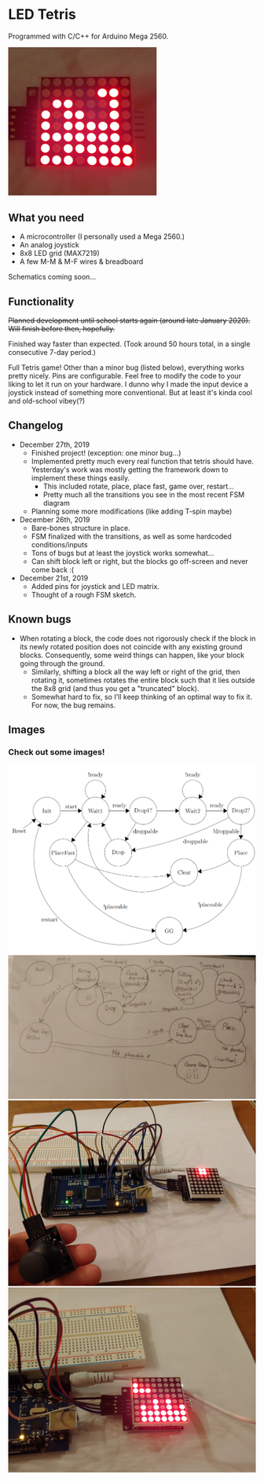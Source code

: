 # LED Tetris
Programmed with C/C++ for Arduino Mega 2560.

<img src="images/logo-light.jpeg" width="60%">

## What you need
* A microcontroller (I personally used a Mega 2560.)
* An analog joystick
* 8x8 LED grid (MAX7219)
* A few M-M & M-F wires & breadboard

Schematics coming soon...

## Functionality
~~Planned development until school starts again (around late January 2020).
Will finish before then, hopefully.~~

Finished way faster than expected. (Took around 50 hours total, in a single consecutive 7-day period.)

Full Tetris game! Other than a minor bug (listed below), everything works pretty nicely. 
Pins are configurable. Feel free to modify the code to your liking to let it run on your hardware. 
I dunno why I made the input device a joystick instead of something more conventional. 
But at least it's kinda cool and old-school vibey(?)

## Changelog
* December 27th, 2019
  * Finished project! (exception: one minor bug...)
  * Implemented pretty much every real function that tetris should have. Yesterday's work was mostly getting the framework down to implement these things easily.
    * This included rotate, place, place fast, game over, restart...
    * Pretty much all the transitions you see in the most recent FSM diagram
  * Planning some more modifications (like adding T-spin maybe)
* December 26th, 2019
  * Bare-bones structure in place.
  * FSM finalized with the transitions, as well as some hardcoded conditions/inputs
  * Tons of bugs but at least the joystick works somewhat...
  * Can shift block left or right, but the blocks go off-screen and never come back :(
* December 21st, 2019
  * Added pins for joystick and LED matrix.
  * Thought of a rough FSM sketch.

## Known bugs
* When rotating a block, the code does not rigorously check if the block in its newly rotated position does not coincide with any existing ground blocks. Consequently, some weird things can happen, like your block going through the ground. 
  * Similarly, shifting a block all the way left or right of the grid, then rotating it, sometimes rotates the entire block such that it lies outside the 8x8 grid (and thus you get a "truncated" block).
  * Somewhat hard to fix, so I'll keep thinking of an optimal way to fix it. For now, the bug remains. 

## Images
### Check out some images!
![Final FSM](images/FSM.png)
![Old FSM](images/original-FSM.jpg)
![Overview](images/overview.jpg)
![Game](images/game1.jpg)
